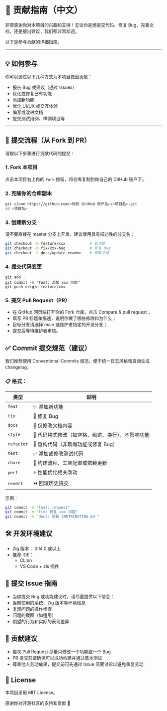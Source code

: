 # 🙌 贡献指南（中文）

非常感谢你对本项目的兴趣和支持！无论你是想提交代码、修复 Bug、完善文档，还是提出建议，我们都非常欢迎。

以下是参与贡献的详细指南。

---

## 💡 如何参与

你可以通过以下几种方式为本项目做出贡献：

- 报告 Bug 或建议（通过 Issues）
- 优化或修复已有功能
- 添加新功能
- 优化 UI/UX 或交互体验
- 编写或改进文档
- 提交测试用例、样例项目等

---

## 🔁 提交流程（从 Fork 到 PR）

请按以下步骤进行贡献代码的提交：

### 1. Fork 本项目

点击本项目右上角的 `Fork` 按钮，将仓库复制到你自己的 GitHub 账户下。

### 2. 克隆你的仓库副本

```bash
git clone https://github.com/<你的 GitHub 用户名>/<项目名>.git
cd <项目名>
```
### 3. 创建新分支
请不要直接在 master 分支上开发，建议使用具有描述性的分支名：

```bash
git checkout -b feature/xxx           # 新功能
git checkout -b fix/xxx-bug           # 修复 Bug
git checkout -b docs/update-readme    # 修改文档
```
### 4. 提交代码变更
```bash=
git add .
git commit -m "feat: 添加 xxx 功能"
git push origin feature/xxx
```

### 5. 提交 Pull Request（PR）
- 在 GitHub 网页端打开你的 Fork 仓库，点击 Compare & pull request；
- 填写 PR 标题和描述，说明你做了哪些修改和为什么；
- 目标分支请选择 main 或维护者指定的开发分支；
- 提交后等待维护者审核。

## ✅ Commit 提交规范（建议）
我们推荐使用 Conventional Commits 规范，便于统一日志风格和自动生成 changelog。

### 📋 格式：

| 类型       | 说明                                      |
|------------|-------------------------------------------|
| `feat`     | ✨ 添加新功能                              |
| `fix`      | 🐛 修复 Bug                                |
| `docs`     | 📝 仅修改文档内容                          |
| `style`    | 💅 代码格式修改（如空格、缩进、换行），不影响功能 |
| `refactor` | 🔨 重构代码（非新增功能或修复 Bug）        |
| `test`     | ✅ 添加或修改测试代码                      |
| `chore`    | 🔧 构建流程、工具配置或依赖更新            |
| `perf`     | ⚡ 性能优化相关改动                        |
| `revert`   | ⏪ 回滚历史提交                            |



示例：
```bash
git commit -m "feat: request"
git commit -m "fix: 修复 xxx 问题"
git commit -m "docs: 更新 CONTRIBUTING.md "
```
## 🛠️ 开发环境建议
- Zig 版本： 0.14.0 或以上
- 推荐 IDE：
    - CLion
    - VS Code + zls 插件

## 🐞 提交 Issue 指南
- 当你提交 Bug 或功能建议时，请尽量提供以下信息：
- 当前使用的系统、Zig 版本等环境信息
- 复现问题的操作步骤
- 问题的截图（如适用）
- 期望的行为和实际的表现差异

## 🤝 贡献建议
- 每次 Pull Request 尽量只修改一个功能或一个 Bug
- PR 提交前请确保可以成功构建并通过基本测试
- 尊重他人劳动成果，提交前可先通过 Issue 简要讨论以避免重复劳动

## 📄 License
本项目采用 MIT License。

感谢你对开源社区的支持和贡献 🙏